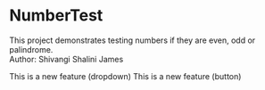 # NumberTest
This project demonstrates testing numbers if they are even, odd or palindrome.
<br>
Author: Shivangi Shalini James


This is a new feature (dropdown)
This is a new feature (button)

